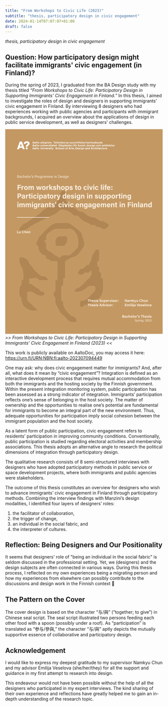 ```yaml
---
title: "From Workshops to Civic Life (2023)"
subtitle: "thesis, participatory design in civic engagement"
date: 2024-01-14T07:07:07+01:00
draft: false
---
```


*thesis, participatory design in civic engagement*

## Question: How participatory design might facilitate immigrants' civic engagement (in Finland)?

During the spring of 2023, I graduated from the BA Design study with my thesis titled *“From Workshops to Civic Life: Participatory Design in Supporting Immigrants’ Civic Engagement in Finland.”* In this thesis, I aimed to investigate the roles of design and designers in supporting immigrants’ civic engagement in Finland. By interviewing 8 designers who had experiences working with public agencies and participants with immigrant backgrounds, I acquired an overview about the applications of design in public service development, as well as designers' challenges.

[![From Workshops to Civic Life: Participatory Design in Supporting Immigrants’ Civic Engagement in Finland](./images/thesis-cover-ba.png)](https://urn.fi/URN:NBN:fi:aalto-202307094449)
*>> From Workshops to Civic Life: Participatory Design in Supporting Immigrants’ Civic Engagement in Finland (2023) <<*

This work is publicly available on AaltoDoc, you may access it here: <https://urn.fi/URN:NBN:fi:aalto-202307094449>

One may ask: why does civic engagement matter for immigrants? And, after all, what does it mean by “civic engagement”? Integration is defined as an interactive development process that requires mutual accommodation from both the immigrants and the hosting society by the Finnish government. Within the present integration monitoring system, public participation has been assessed as a strong indicator of integration. Immigrants’ participation reflects one’s sense of belonging in the host society. The matter of ownership and the opportunities to realise one’s potential are fundamental for immigrants to become an integral part of the new environment. Thus, adequate opportunities for participation imply social cohesion between the immigrant population and the host society.

As a latent form of public participation, civic engagement refers to residents’ participation in improving community conditions. Conventionally, public participation is studied regarding electoral activities and membership associations. This thesis adopts an alternative angle to research the political dimensions of integration through participatory design.

The qualitative research consists of 8 semi-structured interviews with designers who have adopted participatory methods in public service or space development projects, where both immigrants and public agencies were stakeholders.

The outcome of this thesis constitutes an overview for designers who wish to advance immigrants’ civic engagement in Finland through participatory methods. Combining the interview findings with Manzini’s design modalities, I identified four layers of designers’ roles: 
1. the facilitator of collaboration, 
2. the trigger of change, 
3. an individual in the social fabric, and 
4. the interpreter of cultures.

## Reflection: Being Designers and Our Positionality

It seems that designers' role of "being an individual in the social fabric" is seldom discussed in the professional setting. Yet, we (designers) and the design subjects are often connected in various ways. During this thesis process, I reflected on my own experiences being a migrating person and how my experiences from elsewhere can possibly contribute to the discussions and design work in the Finnish context 🙌

## The Pattern on the Cover

The cover design is based on the character “与/與” (“together; to give”) in Chinese seal script. The seal script illustrated two persons feeding each other food with a spoon (possibly under a roof). As “participation” is translated as “参与/參與,” the character “与/與” aptly depicts the mutually supportive essence of collaborative and participatory design.

## Acknowledgement

I would like to express my deepest gratitude to my supervisor Namkyu Chun and my advisor Emilija Veselova (she/her/they) for all the support and guidance in my first attempt to research into design.

This endeavour would not have been possible without the help of all the designers who participated in my expert interviews. The kind sharing of their own experience and reflections have greatly helped me to gain an in-depth understanding of the research topic.
